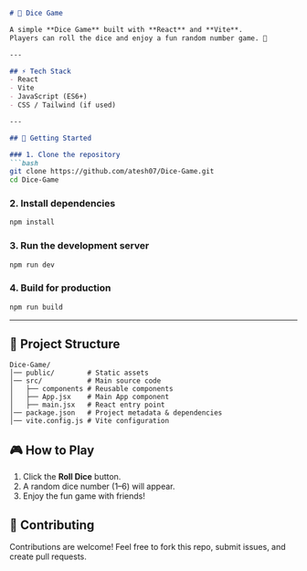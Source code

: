 ````markdown
# 🎲 Dice Game

A simple **Dice Game** built with **React** and **Vite**.  
Players can roll the dice and enjoy a fun random number game. 🚀

---

## ⚡ Tech Stack
- React
- Vite
- JavaScript (ES6+)
- CSS / Tailwind (if used)

---

## 🚀 Getting Started

### 1. Clone the repository
```bash
git clone https://github.com/atesh07/Dice-Game.git
cd Dice-Game
````

### 2. Install dependencies

```bash
npm install
```

### 3. Run the development server

```bash
npm run dev
```

### 4. Build for production

```bash
npm run build
```

---

## 📂 Project Structure

```
Dice-Game/
│── public/        # Static assets
│── src/           # Main source code
│   ├── components # Reusable components
│   ├── App.jsx    # Main App component
│   ├── main.jsx   # React entry point
│── package.json   # Project metadata & dependencies
│── vite.config.js # Vite configuration
```
## 🎮 How to Play

1. Click the **Roll Dice** button.
2. A random dice number (1–6) will appear.
3. Enjoy the fun game with friends!

## 🤝 Contributing

Contributions are welcome!
Feel free to fork this repo, submit issues, and create pull requests.
```
